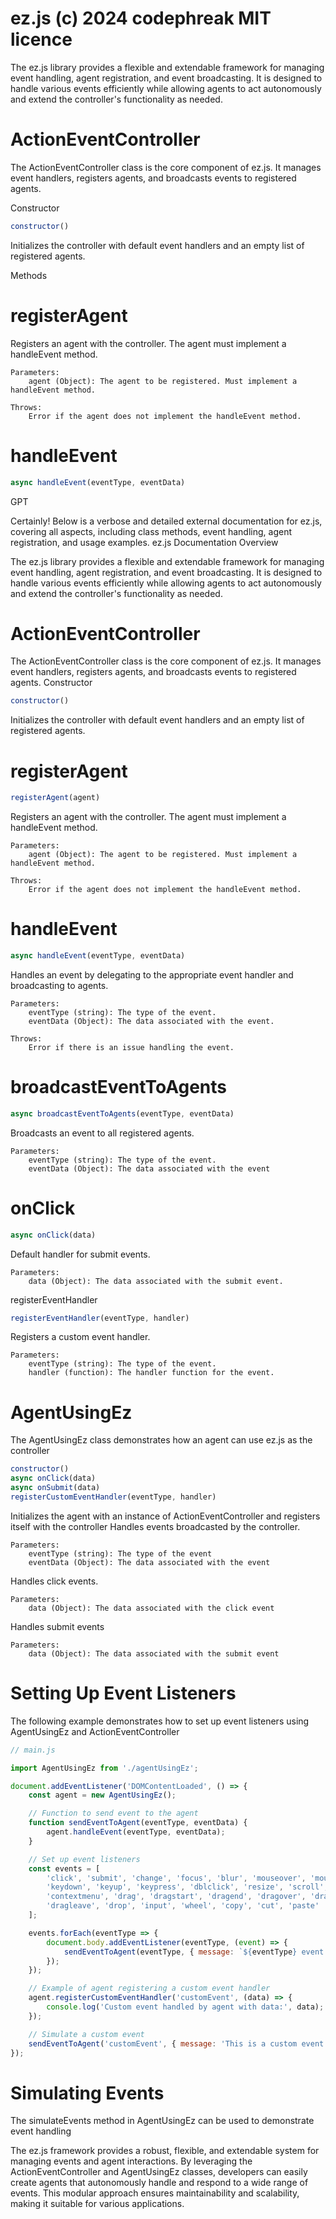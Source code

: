 # ez.js (c) 2024 codephreak MIT licence

The ez.js library provides a flexible and extendable framework for managing event handling, agent registration, and event broadcasting. It is designed to handle various events efficiently while allowing agents to act autonomously and extend the controller's functionality as needed.

# ActionEventController

The ActionEventController class is the core component of ez.js. It manages event handlers, registers agents, and broadcasts events to registered agents.

Constructor
```javascript
constructor()
```

Initializes the controller with default event handlers and an empty list of registered agents.

Methods
# registerAgent
Registers an agent with the controller. The agent must implement a handleEvent method.

    Parameters:
        agent (Object): The agent to be registered. Must implement a handleEvent method.

    Throws:
        Error if the agent does not implement the handleEvent method.

# handleEvent
```javascript
async handleEvent(eventType, eventData)
```
GPT

Certainly! Below is a verbose and detailed external documentation for ez.js, covering all aspects, including class methods, event handling, agent registration, and usage examples.
ez.js Documentation
Overview

The ez.js library provides a flexible and extendable framework for managing event handling, agent registration, and event broadcasting. It is designed to handle various events efficiently while allowing agents to act autonomously and extend the controller's functionality as needed.

# ActionEventController

The ActionEventController class is the core component of ez.js. It manages event handlers, registers agents, and broadcasts events to registered agents.
Constructor

```javascript
constructor()
```
Initializes the controller with default event handlers and an empty list of registered agents.

# registerAgent

```javascript
registerAgent(agent)
```
Registers an agent with the controller. The agent must implement a handleEvent method.

    Parameters:
        agent (Object): The agent to be registered. Must implement a handleEvent method.

    Throws:
        Error if the agent does not implement the handleEvent method.

# handleEvent

```javascript
async handleEvent(eventType, eventData)
```
Handles an event by delegating to the appropriate event handler and broadcasting to agents.

    Parameters:
        eventType (string): The type of the event.
        eventData (Object): The data associated with the event.

    Throws:
        Error if there is an issue handling the event.

# broadcastEventToAgents
```javascript
async broadcastEventToAgents(eventType, eventData)
```
Broadcasts an event to all registered agents.

    Parameters:
        eventType (string): The type of the event.
        eventData (Object): The data associated with the event

# onClick
```javascript
async onClick(data)
```
Default handler for submit events.

    Parameters:
        data (Object): The data associated with the submit event.

registerEventHandler
```javascript
registerEventHandler(eventType, handler)
```
Registers a custom event handler.

    Parameters:
        eventType (string): The type of the event.
        handler (function): The handler function for the event.

# AgentUsingEz

The AgentUsingEz class demonstrates how an agent can use ez.js as the controller
```javascript
constructor()
async onClick(data)
async onSubmit(data)
registerCustomEventHandler(eventType, handler)
```
Initializes the agent with an instance of ActionEventController and registers itself with the controller
Handles events broadcasted by the controller.

    Parameters:
        eventType (string): The type of the event
        eventData (Object): The data associated with the event

Handles click events.

    Parameters:
        data (Object): The data associated with the click event
Handles submit events

    Parameters:
        data (Object): The data associated with the submit event



# Setting Up Event Listeners

The following example demonstrates how to set up event listeners using AgentUsingEz and ActionEventController

```javascript
// main.js

import AgentUsingEz from './agentUsingEz';

document.addEventListener('DOMContentLoaded', () => {
    const agent = new AgentUsingEz();

    // Function to send event to the agent
    function sendEventToAgent(eventType, eventData) {
        agent.handleEvent(eventType, eventData);
    }

    // Set up event listeners
    const events = [
        'click', 'submit', 'change', 'focus', 'blur', 'mouseover', 'mouseout',
        'keydown', 'keyup', 'keypress', 'dblclick', 'resize', 'scroll',
        'contextmenu', 'drag', 'dragstart', 'dragend', 'dragover', 'dragenter',
        'dragleave', 'drop', 'input', 'wheel', 'copy', 'cut', 'paste'
    ];

    events.forEach(eventType => {
        document.body.addEventListener(eventType, (event) => {
            sendEventToAgent(eventType, { message: `${eventType} event occurred`, event });
        });
    });

    // Example of agent registering a custom event handler
    agent.registerCustomEventHandler('customEvent', (data) => {
        console.log('Custom event handled by agent with data:', data);
    });

    // Simulate a custom event
    sendEventToAgent('customEvent', { message: 'This is a custom event' });
});
```
# Simulating Events

The simulateEvents method in AgentUsingEz can be used to demonstrate event handling

The ez.js framework provides a robust, flexible, and extendable system for managing events and agent interactions. By leveraging the ActionEventController and AgentUsingEz classes, developers can easily create agents that autonomously handle and respond to a wide range of events. This modular approach ensures maintainability and scalability, making it suitable for various applications.

